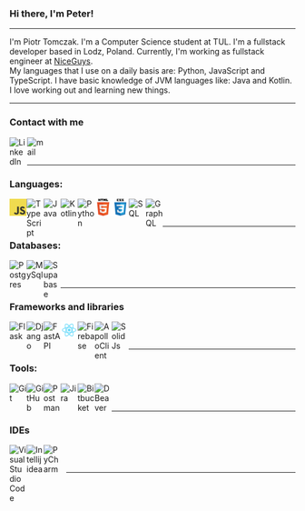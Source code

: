### Hi there, I'm Peter!

---

I'm Piotr Tomczak. I'm a Computer Science student at TUL. I'm a fullstack developer based in Lodz, Poland. Currently, I'm working as fullstack engineer at [NiceGuys](https://niceguys.info/). \
My languages that I use on a daily basis are: Python, JavaScript and TypeScript. I have basic knowledge of JVM languages like: Java and Kotlin. I love working out and learning new things.

---

### Contact with me

[<img align="left" style="margin-right: 0.25%" alt="LinkedIn" width="30px" src="https://cdn-icons-png.flaticon.com/512/174/174857.png" />][linkedin]
[<img align="left" style="margin-right: 0.25%" alt="mail" width="30px" src="https://img.icons8.com/fluency/344/apple-mail.png" />][mail]

<br />
<br />

---

### Languages:

<img align="left" alt="JavaScript" width="30px" src="https://raw.githubusercontent.com/github/explore/80688e429a7d4ef2fca1e82350fe8e3517d3494d/topics/javascript/javascript.png" />
<img align="left" alt="TypeScript" width="30px" src="https://iconape.com/wp-content/png_logo_vector/typescript.png" />
<img align="left" alt="Java" width="30px" src="https://cdn-icons-png.flaticon.com/512/226/226777.png" />
<img align="left" alt="Kotlin" width="30px" src="https://i1.wp.com/yellowcodebooks.com/wp-content/uploads/2017/06/kotlin_logo.png?ssl=1" />
<img align="left" alt="Python" width="30px" src="https://upload.wikimedia.org/wikipedia/commons/thumb/c/c3/Python-logo-notext.svg/2048px-Python-logo-notext.svg.png" />
<img align="left" alt="HTML5" width="30px" src="https://raw.githubusercontent.com/github/explore/80688e429a7d4ef2fca1e82350fe8e3517d3494d/topics/html/html.png" />
<img align="left" alt="CSS3" width="30px" src="https://raw.githubusercontent.com/github/explore/80688e429a7d4ef2fca1e82350fe8e3517d3494d/topics/css/css.png" />
<img align="left" alt="SQL" width="30px" src="https://cdn-icons-png.flaticon.com/512/2772/2772128.png" />
<img align="left" alt="GraphQL" width="30px" src="https://upload.wikimedia.org/wikipedia/commons/thumb/1/17/GraphQL_Logo.svg/1200px-GraphQL_Logo.svg.png" />

<br />
<br />

---

### Databases:

<img align="left" alt="Postgres" width="30px" src="https://logonoid.com/images/postgresql-logo.png" />
<img align="left" alt="MySql" width="30px" src="https://blog.toright.com/wp-content/uploads/2011/03/verslag-techtalk-mysql.png" />
<img align="left" alt="Supabase" width="30px" src="https://res.cloudinary.com/practicaldev/image/fetch/s---1zZlXx3--/c_fill,f_auto,fl_progressive,h_320,q_auto,w_320/https://dev-to-uploads.s3.amazonaws.com/uploads/organization/profile_image/1968/c0dbe341-1d94-4192-a93b-921519678894.png" />

<br />
<br />

---

### Frameworks and libraries

<img align="left" alt="Flask" width="30px" src="https://pythonforundergradengineers.com/posts/zappa/images/flask_icon.png" />
<img align="left" alt="Django" width="30px" src="https://firebearstudio.com/blog/wp-content/uploads/2015/02/Best-Django-Python-CMS-2015.png" />
<img align="left" alt="FastAPI" width="30px" src="https://devicons.railway.app/i/fastapi.svg" />
<img align="left" alt="React" width="30px" src="https://raw.githubusercontent.com/github/explore/80688e429a7d4ef2fca1e82350fe8e3517d3494d/topics/react/react.png" />
<img align="left" alt="Firebase" width="30px" src="https://pluspng.com/img-png/firebase-logo-png-firebase-logo-png-transparent-amp-svg-vector-pluspng-2400x3291.png" />
<img align="left" alt="ApolloClient" width="30px" src="https://global.discourse-cdn.com/business5/uploads/apollographql/original/1X/25bd5104d61020fe4dc0777a5919cd009bca633e.png" />
<img align="left" alt="SolidJs" width="30px" src="https://www.solidjs.com/img/logo/without-wordmark/logo.png" />

<br/>
<br />

---

### Tools:

<img align="left" alt="Git" width="30px" src="https://i1.wp.com/boffosocko.com/wp-content/uploads/2014/09/Git_icon.svg_.png?fit=660%2C660&ssl=1" />
<img align="left" alt="GitHub" width="30px" src="https://cdn-icons-png.flaticon.com/512/733/733553.png" />
<img align="left" alt="Postman" width="30px" src="https://cdn.worldvectorlogo.com/logos/postman.svg" />
<img align="left" alt="Jira" width="30px" src="https://cdn.icon-icons.com/icons2/2699/PNG/512/atlassian_jira_logo_icon_170511.png" />
<img align="left" alt="Bitbucket" width="30px" src="https://upload.wikimedia.org/wikipedia/commons/thumb/0/0e/Bitbucket-blue-logomark-only.svg/1200px-Bitbucket-blue-logomark-only.svg.png" />
<img align="left" alt="DBeaver" width="30px" src="https://upload.wikimedia.org/wikipedia/commons/thumb/b/b5/DBeaver_logo.svg/2048px-DBeaver_logo.svg.png" />

<br />
<br />

---

### IDEs

<img align="left" alt="Visual Studio Code" width="30px" src="https://upload.wikimedia.org/wikipedia/commons/thumb/9/9a/Visual_Studio_Code_1.35_icon.svg/512px-Visual_Studio_Code_1.35_icon.svg.png" />
<img align="left" alt="Intellij idea" width="30px" src="https://upload.wikimedia.org/wikipedia/commons/thumb/9/9c/IntelliJ_IDEA_Icon.svg/1200px-IntelliJ_IDEA_Icon.svg.png" />
<img align="left" alt="PyCharm" width="30px" style="margin-right: 10px" src="https://upload.wikimedia.org/wikipedia/commons/thumb/1/1d/PyCharm_Icon.svg/2048px-PyCharm_Icon.svg.png" />

<br />
<br />

---

[twitter]: https://twitter.com/amelinium23
[linkedin]: https://www.linkedin.com/in/piotr-tomczak-565666209
[mail]: mailto:piotr.tomczak.praca@gmail.com
